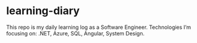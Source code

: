# learning-diary
This repo is my daily learning log as a Software Engineer.   Technologies I’m focusing on: .NET, Azure, SQL, Angular, System Design.  

